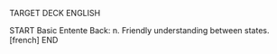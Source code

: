 TARGET DECK
ENGLISH

START
Basic
Entente
Back: n. Friendly understanding between states. [french]
END
